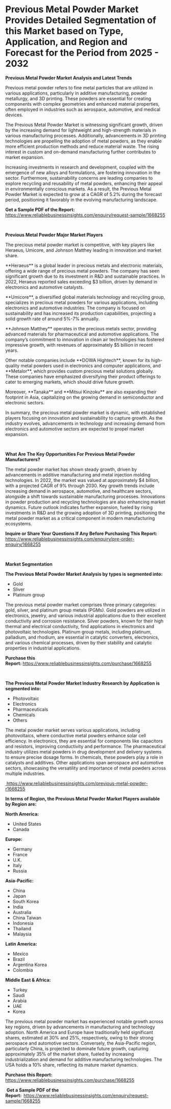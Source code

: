 <p><h1>Previous Metal Powder Market Provides Detailed Segmentation of this Market based on Type, Application, and Region and Forecast for the Period from 2025 - 2032</h1></p><p><strong>Previous Metal Powder Market Analysis and Latest Trends</strong></p>
<p><p>Previous metal powder refers to fine metal particles that are utilized in various applications, particularly in additive manufacturing, powder metallurgy, and 3D printing. These powders are essential for creating components with complex geometries and enhanced material properties, often employed in industries such as aerospace, automotive, and medical devices.</p><p>The Previous Metal Powder Market is witnessing significant growth, driven by the increasing demand for lightweight and high-strength materials in various manufacturing processes. Additionally, advancements in 3D printing technologies are propelling the adoption of metal powders, as they enable more efficient production methods and reduce material waste. The rising interest in custom and on-demand manufacturing further contributes to market expansion.</p><p>Increasing investments in research and development, coupled with the emergence of new alloys and formulations, are fostering innovation in the sector. Furthermore, sustainability concerns are leading companies to explore recycling and reusability of metal powders, enhancing their appeal in environmentally conscious markets. As a result, the Previous Metal Powder Market is expected to grow at a CAGR of 5.2% during the forecast period, positioning it favorably in the evolving manufacturing landscape.</p></p>
<p><strong>Get a Sample PDF of the Report:&nbsp;</strong> <a href="https://www.reliablebusinessinsights.com/enquiry/request-sample/1668255?utm_campaign=39&utm_medium=2&utm_source=Github&utm_content=ia&utm_term=19042025&utm_id=previous-metal-powder">https://www.reliablebusinessinsights.com/enquiry/request-sample/1668255</a></p>
<p>&nbsp;</p>
<p><strong>Previous Metal Powder Major Market Players</strong></p>
<p><p>The precious metal powder market is competitive, with key players like Heraeus, Umicore, and Johnson Matthey leading in innovation and market share. </p><p>**Heraeus** is a global leader in precious metals and electronic materials, offering a wide range of precious metal powders. The company has seen significant growth due to its investment in R&D and sustainable practices. In 2022, Heraeus reported sales exceeding $3 billion, driven by demand in electronics and automotive catalysts.</p><p>**Umicore**, a diversified global materials technology and recycling group, specializes in precious metal powders for various applications, including electronics and automotive industries. The company is focused on sustainability and has increased its production capabilities, projecting a solid growth rate of around 5%-7% annually. </p><p>**Johnson Matthey** operates in the precious metals sector, providing advanced materials for pharmaceutical and automotive applications. The company’s commitment to innovation in clean air technologies has fostered impressive growth, with revenues of approximately $5 billion in recent years. </p><p>Other notable companies include **DOWA Hightech**, known for its high-quality metal powders used in electronics and computer applications, and **Metalor**, which provides custom precious metal solutions globally. These companies have emphasized diversifying their product offerings to cater to emerging markets, which should drive future growth. </p><p>Moreover, **Tanaka** and **Mitsui Kinzoku** are also expanding their footprint in Asia, capitalizing on the growing demand in semiconductor and electronic sectors. </p><p>In summary, the precious metal powder market is dynamic, with established players focusing on innovation and sustainability to capture growth. As the industry evolves, advancements in technology and increasing demand from electronics and automotive sectors are expected to propel market expansion.</p></p>
<p>&nbsp;</p>
<p><strong>What Are The Key Opportunities For Previous Metal Powder Manufacturers?</strong></p>
<p><p>The metal powder market has shown steady growth, driven by advancements in additive manufacturing and metal injection molding technologies. In 2022, the market was valued at approximately $4 billion, with a projected CAGR of 9% through 2030. Key growth trends include increasing demand in aerospace, automotive, and healthcare sectors, alongside a shift towards sustainable manufacturing processes. Innovations in powder production and recycling technologies are also enhancing market dynamics. Future outlook indicates further expansion, fueled by rising investments in R&D and the growing adoption of 3D printing, positioning the metal powder market as a critical component in modern manufacturing ecosystems.</p></p>
<p><strong>Inquire or Share Your Questions If Any Before Purchasing This Report:</strong> <a href="https://www.reliablebusinessinsights.com/enquiry/pre-order-enquiry/1668255?utm_campaign=39&utm_medium=2&utm_source=Github&utm_content=ia&utm_term=19042025&utm_id=previous-metal-powder">https://www.reliablebusinessinsights.com/enquiry/pre-order-enquiry/1668255</a></p>
<p>&nbsp;</p>
<p><strong>Market Segmentation</strong></p>
<p><strong>The Previous Metal Powder Market Analysis by types is segmented into:</strong></p>
<p><ul><li>Gold</li><li>Sliver</li><li>Platinum group</li></ul></p>
<p><p>The previous metal powder market comprises three primary categories: gold, silver, and platinum group metals (PGMs). Gold powders are utilized in electronics, jewelry, and various industrial applications due to their excellent conductivity and corrosion resistance. Silver powders, known for their high thermal and electrical conductivity, find applications in electronics and photovoltaic technologies. Platinum group metals, including platinum, palladium, and rhodium, are essential in catalytic converters, electronics, and various chemical processes, driven by their stability and catalytic properties in industrial applications.</p></p>
<p><strong>Purchase this Report:&nbsp;</strong><a href="https://www.reliablebusinessinsights.com/purchase/1668255?utm_campaign=39&utm_medium=2&utm_source=Github&utm_content=ia&utm_term=19042025&utm_id=previous-metal-powder">https://www.reliablebusinessinsights.com/purchase/1668255</a></p>
<p>&nbsp;</p>
<p><strong>The Previous Metal Powder Market Industry Research by Application is segmented into:</strong></p>
<p><ul><li>Photovoltaic</li><li>Electronics</li><li>Pharmaceuticals</li><li>Chemicals</li><li>Others</li></ul></p>
<p><p>The metal powder market serves various applications, including photovoltaics, where conductive metal powders enhance solar cell efficiency. In electronics, they are essential for components like capacitors and resistors, improving conductivity and performance. The pharmaceutical industry utilizes metal powders in drug development and delivery systems to ensure precise dosage forms. In chemicals, these powders play a role in catalysts and additives. Other applications span aerospace and automotive sectors, showcasing the versatility and importance of metal powders across multiple industries.</p></p>
<p><a href="https://www.reliablebusinessinsights.com/previous-metal-powder-r1668255?utm_campaign=39&utm_medium=2&utm_source=Github&utm_content=ia&utm_term=19042025&utm_id=previous-metal-powder">&nbsp;https://www.reliablebusinessinsights.com/previous-metal-powder-r1668255</a></p>
<p><strong>In terms of Region, the Previous Metal Powder Market Players available by Region are:</strong></p>
<p>
    <p> <strong> North America: </strong>
        <ul>
            <li>United States</li>
            <li>Canada</li>
        </ul>
        </p> 
    <p> <strong> Europe: </strong>
        <ul>
            <li>Germany</li>
            <li>France</li>
            <li>U.K.</li>
            <li>Italy</li>
            <li>Russia</li>
        </ul>
        </p> 
    <p> <strong> Asia-Pacific: </strong>
        <ul>
            <li>China</li>
            <li>Japan</li>
            <li>South Korea</li>
            <li>India</li>
            <li>Australia</li>
            <li>China Taiwan</li>
            <li>Indonesia</li>
            <li>Thailand</li>
            <li>Malaysia</li>
        </ul>
        </p> 
    <p> <strong> Latin America: </strong>
        <ul>
            <li>Mexico</li>
            <li>Brazil</li>
            <li>Argentina Korea</li>
            <li>Colombia</li>
        </ul>
        </p> 
    <p> <strong> Middle East & Africa: </strong>
        <ul>
            <li>Turkey</li>
            <li>Saudi</li>
            <li>Arabia</li>
            <li>UAE</li>
            <li>Korea</li>
        </ul>
    </p>
    </p>
<p><p>The previous metal powder market has experienced notable growth across key regions, driven by advancements in manufacturing and technology adoption. North America and Europe have traditionally held significant shares, estimated at 30% and 25%, respectively, owing to their strong aerospace and automotive sectors. Conversely, the Asia-Pacific region, particularly China, is projected to dominate future growth, capturing approximately 35% of the market share, fueled by increasing industrialization and demand for additive manufacturing technologies. The USA holds a 10% share, reflecting its mature market dynamics.</p></p>
<p><strong>Purchase this Report: </strong><a href="https://www.reliablebusinessinsights.com/purchase/1668255?utm_campaign=39&utm_medium=2&utm_source=Github&utm_content=ia&utm_term=19042025&utm_id=previous-metal-powder">https://www.reliablebusinessinsights.com/purchase/1668255</a></p>
<p>&nbsp;<strong>Get a Sample PDF of the Report:&nbsp;&nbsp;</strong><a href="https://www.reliablebusinessinsights.com/enquiry/request-sample/1668255?utm_campaign=39&utm_medium=2&utm_source=Github&utm_content=ia&utm_term=19042025&utm_id=previous-metal-powder">https://www.reliablebusinessinsights.com/enquiry/request-sample/1668255</a></p>
<p><strong></strong></p>
<p><p></p><p></p><p></p></p>